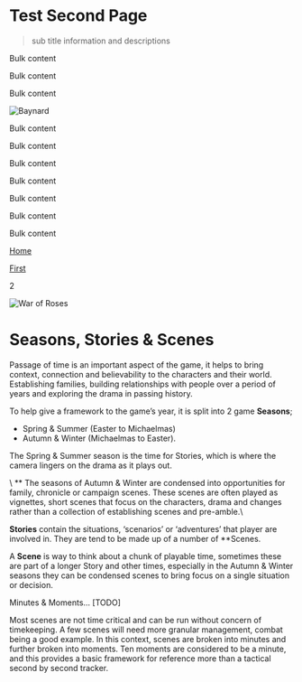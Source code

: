 
# Test Second Page
> sub title information and descriptions

Bulk content

Bulk content

Bulk content

![Baynard](../img/Baynard_Castle.jpeg)

Bulk content

Bulk content

Bulk content

Bulk content

Bulk content

Bulk content

Bulk content

[Home](../index.md)

[First](../first_pages.md)

2

![War of Roses](https://upload.wikimedia.org/wikipedia/commons/d/d4/Plucking_the_Red_and_White_Roses%2C_by_Henry_Payne.jpg)


# Seasons, Stories & Scenes
Passage of time is an important aspect of the game, it helps to bring context, connection and believability to the characters and their world. Establishing families, building relationships with people over a period of years and exploring the drama in passing history. 

To help give a framework to the game’s year, it is split into 2 game **Seasons**; 
- Spring & Summer (Easter to Michaelmas)
- Autumn & Winter (Michaelmas to Easter). 

The Spring & Summer season is the time for Stories, which is where the camera lingers on the drama as it plays out. 

\ ** The seasons of Autumn & Winter are condensed into opportunities for family, chronicle or campaign scenes. These scenes are often played as vignettes, short scenes that focus on the characters, drama and changes rather than a collection of establishing scenes and pre-amble.\

**Stories** contain the situations, ‘scenarios’ or ‘adventures’ that player are involved in. They are tend to be made up of a number of **Scenes.


A **Scene** is way to think about a chunk of playable time, sometimes these are part of a longer Story and other times, especially in the Autumn & Winter seasons they can be condensed scenes to bring focus on a single situation or decision.

Minutes & Moments… [TODO]

Most scenes are not time critical and can be run without concern of timekeeping. A few scenes will need more granular management, combat being a good example. In this context, scenes are broken into minutes and further broken into moments. Ten moments are considered to be a minute, and this provides a basic framework for reference more than a tactical second by second tracker.
